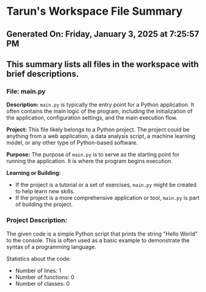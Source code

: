 # Tarun's Workspace File Summary
## Generated On: Friday, January 3, 2025 at 7:25:57 PM
This summary lists all files in the workspace with brief descriptions.
---
### File: main.py

**Description:**
`main.py` is typically the entry point for a Python application. It often contains the main logic of the program, including the initialization of the application, configuration settings, and the main execution flow.

**Project:**
This file likely belongs to a Python project. The project could be anything from a web application, a data analysis script, a machine learning model, or any other type of Python-based software.

**Purpose:**
The purpose of `main.py` is to serve as the starting point for running the application. It is where the program begins execution.

**Learning or Building:**
- If the project is a tutorial or a set of exercises, `main.py` might be created to help learn new skills.
- If the project is a more comprehensive application or tool, `main.py` is part of building the project. 
### Project Description:
 The given code is a simple Python script that prints the string "Hello World" to the console. This is often used as a basic example to demonstrate the syntax of a programming language.

Statistics about the code:
- Number of lines: 1
- Number of functions: 0
- Number of classes: 0
